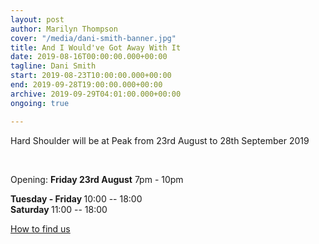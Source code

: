 ```yaml
---
layout: post
author: Marilyn Thompson
cover: "/media/dani-smith-banner.jpg"
title: And I Would've Got Away With It
date: 2019-08-16T00:00:00.000+00:00
tagline: Dani Smith
start: 2019-08-23T10:00:00.000+00:00
end: 2019-09-28T19:00:00.000+00:00
archive: 2019-09-29T04:01:00.000+00:00
ongoing: true

---
```

<p>Hard Shoulder will be at Peak from 23rd August to 28th September 2019</p><br />

Opening: <b>Friday 23rd August</b> 7pm - 10pm

<p><b>Tuesday - Friday </b>10:00 -- 18:00<br />
<b>Saturday </b>11:00 -- 18:00 <br />

<p><a href="http://www.peak-art.org/contact">How to find us</a></p>